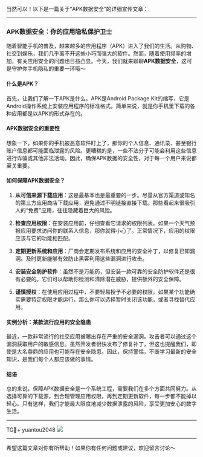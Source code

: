 当然可以！以下是一篇关于“APK数据安全”的详细宣传文章：

---

### APK数据安全：你的应用隐私保护卫士

随着智能手机的普及，越来越多的应用程序（APK）进入了我们的生活。从购物、社交到娱乐，我们几乎离不开这些小巧而强大的软件。然而，随着使用频率的增加，有关应用安全的问题也日益凸显。今天，我们就来聊聊**APK数据安全**，这可是守护你手机隐私的重要一环哦～

#### 什么是APK？

首先，让我们了解一下APK是什么。APK是Android Package Kit的缩写，它是Android操作系统上安装应用程序的标准格式。简单来说，就是你手机里下载的各种应用都是以APK的形式存在的。

#### APK数据安全的重要性

想象一下，如果你的手机被恶意软件盯上了，那你的个人信息、通讯录、甚至银行账户信息都可能面临泄露的风险。更糟糕的是，一些不法分子可能会利用这些信息进行诈骗或其他非法活动。因此，确保APK数据的安全性，对于每一个用户来说都至关重要。

#### 如何保障APK数据安全？

1. **从可信来源下载应用**：这是最基本也是最重要的一步。尽量从官方渠道或知名的第三方应用商店下载应用，避免通过不明链接直接下载。那些看起来很吸引人的“免费”应用，往往隐藏着巨大的风险。

2. **检查应用权限**：在安装应用前，仔细查看它请求的权限列表。如果一个天气预报应用要求访问你的联系人信息，那你就得小心了。正常情况下，应用的权限应该与它的功能相匹配。

3. **定期更新系统和应用**：厂商会定期发布系统和应用的安全补丁，以修复已知漏洞。及时更新能够有效防止黑客利用这些漏洞进行攻击。

4. **安装安全防护软件**：虽然不是万能药，但安装一款可靠的安全防护软件还是很有必要的。它们可以帮助你检测和清除潜在威胁，提供额外的安全保障。

5. **谨慎授权**：在使用应用过程中，不要轻易授予不必要的权限。如果某个功能确实需要特定权限才能运行，那么你可以选择暂时关闭该功能，或者寻找替代应用。

#### 实例分析：某款流行应用的安全隐患

最近，一款非常流行的社交应用被曝出存在严重的安全漏洞。攻击者可以通过这个漏洞获取用户的敏感信息。虽然开发者很快发布了修复补丁，但这也提醒我们，即使是大名鼎鼎的应用也可能存在安全隐患。因此，保持警惕，不断学习最新的安全知识，是我们每个人都应该做的事情。

#### 结语

总的来说，保障APK数据安全是一个系统工程，需要我们在多个方面共同努力。从选择可靠的下载源，到合理管理应用权限，再到定期更新软件，每一步都不能掉以轻心。只有这样，我们才能最大限度地减少数据泄露的风险，享受更加安心的数字生活。

---

TG💪+ yuantou2048  ![](https://github.com/user-attachments/assets/cf57a8bb-a08e-43c1-ad82-039f33c64200)

---

希望这篇文章对你有所帮助！如果你有任何问题或建议，欢迎留言讨论～